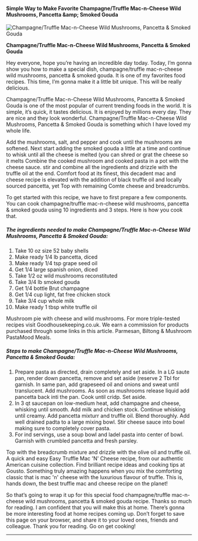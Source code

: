             

#### Simple Way to Make Favorite Champagne/Truffle Mac-n-Cheese Wild Mushrooms, Pancetta &amp;amp; Smoked Gouda

![Champagne/Truffle Mac-n-Cheese Wild Mushrooms, Pancetta &amp; Smoked Gouda](https://img-global.cpcdn.com/recipes/33947753/751x532cq70/champagnetruffle-mac-n-cheese-wild-mushrooms-pancetta-smoked-gouda-recipe-main-photo.jpg)

**Champagne/Truffle Mac-n-Cheese Wild Mushrooms, Pancetta &amp; Smoked Gouda**

Hey everyone, hope you’re having an incredible day today. Today, I’m gonna show you how to make a special dish, champagne/truffle mac-n-cheese wild mushrooms, pancetta & smoked gouda. It is one of my favorites food recipes. This time, I’m gonna make it a little bit unique. This will be really delicious.

Champagne/Truffle Mac-n-Cheese Wild Mushrooms, Pancetta & Smoked Gouda is one of the most popular of current trending foods in the world. It is simple, it’s quick, it tastes delicious. It is enjoyed by millions every day. They are nice and they look wonderful. Champagne/Truffle Mac-n-Cheese Wild Mushrooms, Pancetta & Smoked Gouda is something which I have loved my whole life.

Add the mushrooms, salt, and pepper and cook until the mushrooms are softened. Next start adding the smoked gouda a little at a time and continue to whisk until all the cheese is melted (you can shred or grat the cheese so it melts Combine the cooked mushroom and cooked pasta in a pot with the cheese sauce. stir and combine all the ingredients and drizzle with the truffle oil at the end. Comfort food at its finest, this decadent mac and cheese recipe is elevated with the addition of black truffle oil and locally sourced pancetta, yet Top with remaining Comte cheese and breadcrumbs.

To get started with this recipe, we have to first prepare a few components. You can cook champagne/truffle mac-n-cheese wild mushrooms, pancetta & smoked gouda using 10 ingredients and 3 steps. Here is how you cook that.

##### The ingredients needed to make Champagne/Truffle Mac-n-Cheese Wild Mushrooms, Pancetta & Smoked Gouda:

1.  Take 10 oz size 52 baby shells
2.  Make ready 1/4 lb pancetta, diced
3.  Make ready 1/4 tsp grape seed oil
4.  Get 1/4 large spanish onion, diced
5.  Take 1/2 oz wild mushrooms reconstituted
6.  Take 3/4 lb smoked gouda
7.  Get 1/4 bottle Brut champagne
8.  Get 1/4 cup light, fat free chicken stock
9.  Take 3/4 cup whole milk
10.  Make ready 1 tbsp white truffle oil

Mushroom pie with cheese and wild mushrooms. For more triple-tested recipes visit Goodhousekeeping.co.uk. We earn a commission for products purchased through some links in this article. Parmesan, Biltong & Mushroom PastaMood Meals.

##### Steps to make Champagne/Truffle Mac-n-Cheese Wild Mushrooms, Pancetta & Smoked Gouda:

1.  Prepare pasta as directed, drain completely and set aside. In a LG saute pan, render down pancetta, remove and set aside (reserve 2 Tbl for garnish. In same pan, add grapeseed oil and onions and sweat until translucent. Add mushrooms. As soon as mushrooms release liquid add pancetta back inti the pan. Cook until cridp. Set aside.
2.  In 3 qt saucepan on low-medium heat, add champagne and cheese, whisking until smooth. Add milk and chicken stock. Continue whisking until creamy. Add pancetta mixturr and truffle oil. Blend thoroughly. Add well drained padta to a large mixing bowl. Stir cheese sauce into bowl making sure to completely cover pasta.
3.  For ind servings, use a soup bowl and ladel pasta into center of bowl. Garnish with crumbled pancetta and fresh parsley.

Top with the breadcrumb mixture and drizzle with the olive oil and truffle oil. A quick and easy Easy Truffle Mac 'N' Cheese recipe, from our authentic American cuisine collection. Find brilliant recipe ideas and cooking tips at Gousto. Something truly amazing happens when you mix the comforting classic that is mac 'n' cheese with the luxurious flavour of truffle. This is, hands down, the best truffle mac and cheese recipe on the planet!

So that’s going to wrap it up for this special food champagne/truffle mac-n-cheese wild mushrooms, pancetta & smoked gouda recipe. Thanks so much for reading. I am confident that you will make this at home. There’s gonna be more interesting food at home recipes coming up. Don’t forget to save this page on your browser, and share it to your loved ones, friends and colleague. Thank you for reading. Go on get cooking!

* * *